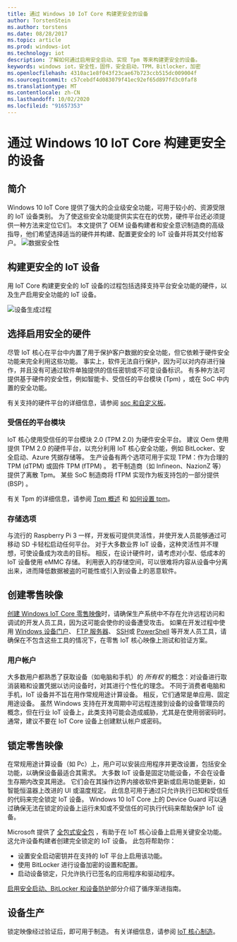 ```yaml
---
title: 通过 Windows 10 IoT Core 构建更安全的设备
author: TorstenStein
ms.author: torstens
ms.date: 08/28/2017
ms.topic: article
ms.prod: windows-iot
ms.technology: iot
description: 了解如何通过启用安全启动、实现 Tpm 等来构建更安全的设备。
keywords: windows iot，安全性，固件，安全启动，TPM，Bitlocker，加密
ms.openlocfilehash: 4310ac1e8f043f23cae67b723ccb515dc009004f
ms.sourcegitcommit: c57cebdf4d083079f41ec92ef65d897fd3c0faf8
ms.translationtype: MT
ms.contentlocale: zh-CN
ms.lasthandoff: 10/02/2020
ms.locfileid: "91657353"
---
```

# <a name="building-more-secure-devices-with-windows-10-iot-core"></a>通过 Windows 10 IoT Core 构建更安全的设备

## <a name="introduction"></a>简介  

Windows 10 IoT Core 提供了强大的企业级安全功能，可用于较小的、资源受限的 IoT 设备类别。 为了使这些安全功能提供实实在在的优势，硬件平台还必须提供一种方法来定位它们。 本文提供了 OEM 设备构建者和安全意识制造商的高级指导，他们希望选择适当的硬件并构建、配置更安全的 IoT 设备并将其交付给客户。
![数据安全性](../media/SecurityFlowAndCertificates/DataRestExecutionMotion.png)

## <a name="building-a-more-secure-iot-device"></a>构建更安全的 IoT 设备  
用 IoT Core 构建更安全的 IoT 设备的过程包括选择支持平台安全功能的硬件，以及生产启用安全功能的 IoT 设备。

![设备生成过程](../media/SecurityFlowAndCertificates/DeviceBuildProcess.png)


## <a name="choosing-security-enabled-hardware"></a>选择启用安全的硬件
尽管 IoT 核心在平台中内置了用于保护客户数据的安全功能，但它依赖于硬件安全功能来完全利用这些功能。 事实上，软件无法自行保护，因为可以对内存进行操作，并且没有可通过软件单独提供的信任密钥或不可变设备标识。 有多种方法可提供基于硬件的安全性，例如智能卡、受信任的平台模块 (Tpm) ，或在 SoC 中内置的安全功能。 

有关支持的硬件平台的详细信息，请参阅 [soc 和自定义板](https://docs.microsoft.com/windows/iot-core/learn-about-hardware/socsandcustomboards)。 

### <a name="trusted-platform-module"></a>受信任的平台模块
IoT 核心使用受信任的平台模块 2.0 (TPM 2.0) 为硬件安全平台。 建议 Oem 使用提供 TPM 2.0 的硬件平台，以充分利用 IoT 核心安全功能，例如 BitLocker、安全启动、Azure 凭据存储等。 生产设备有两个选项可用于实现 TPM：作为合理的 TPM (dTPM) 或固件 TPM (fTPM) 。 若干制造商（如 Infineon、NazionZ 等）提供了离散 Tpm。 某些 SoC 制造商将 fTPM 实现作为板支持包的一部分提供 (BSP) 。 

有关 Tpm 的详细信息，请参阅 [Tpm 概述](https://docs.microsoft.com/windows/iot-core/secure-your-device/tpm) 和 [如何设置 tpm](https://docs.microsoft.com/windows/iot-core/secure-your-device/setuptpm)。

### <a name="storage-options"></a>存储选项
与流行的 Raspberry Pi 3 一样，开发板可提供灵活性，并使开发人员能够通过可移动 SD 卡轻松启动任何平台。 对于大多数业界 IoT 设备，这种灵活性并不理想，可使设备成为攻击的目标。 相反，在设计硬件时，请考虑对小型、低成本的 IoT 设备使用 eMMC 存储。 利用嵌入的存储空间，可以很难将内容从设备中分离出来，进而降低数据被盗的可能性或引入到设备上的恶意软件。

## <a name="create-a-retail-image"></a>创建零售映像 
[创建 Windows IoT Core 零售映像](https://docs.microsoft.com/windows-hardware/manufacture/iot/iot-core-manufacturing-guide)时，请确保生产系统中不存在允许远程访问和调试的开发人员工具，因为这可能会使你的设备遭受攻击。 如果在开发过程中使用 [Windows 设备门户](https://docs.microsoft.com/windows/iot-core/manage-your-device/remotedisplay)、 [FTP 服务器](https://docs.microsoft.com/windows/iot-core/connect-your-device/ftp)、 [SSH](https://docs.microsoft.com/windows/iot-core/connect-your-device/ssh)或 [PowerShell](https://docs.microsoft.com/windows/iot-core/connect-your-device/powershell) 等开发人员工具，请确保在不包含这些工具的情况下，在零售 IoT 核心映像上测试和验证方案。

### <a name="user-accounts"></a>用户帐户
大多数用户都熟悉了获取设备（如电脑和手机）的 *所有权* 的概念：对设备进行取消装箱和设置凭据以访问设备时，对其进行个性化的理念。 不同于消费者电脑和手机，IoT 设备并不旨在用作常规用途计算设备。 相反，它们通常是单应用、固定用途设备。 虽然 Windows 支持在开发周期中可远程连接到设备的设备管理员的概念，但在行业 IoT 设备上，此类支持可能会造成威胁，尤其是在使用弱密码时。 通常，建议不要在 IoT Core 设备上创建默认帐户或密码。

## <a name="lockdown-a-retail-image"></a>锁定零售映像
在常规用途计算设备（如 Pc）上，用户可以安装应用程序并更改设置，包括安全功能，以确保设备最适合其需求。 大多数 IoT 设备是固定功能设备，不会在设备生存期内改变其用途。 它们会在其操作边界内接收软件更新或启用功能更新，如智能恒温器上改进的 UI 或温度规定。 此信息可用于通过只允许执行已知和受信任的代码来完全锁定 IoT 设备。 Windows 10 IoT Core 上的 Device Guard 可以通过确保无法在锁定的设备上运行未知或不受信任的可执行代码来帮助保护 IoT 设备。

Microsoft 提供了 [全包式安全包](https://github.com/ms-iot/security/tree/master/TurnkeySecurity) ，有助于在 IoT 核心设备上启用关键安全功能。 这允许设备构建者创建完全锁定的 IoT 设备。 此包将帮助你：

* 设置安全启动密钥并在支持的 IoT 平台上启用该功能。
* 使用 BitLocker 进行设备加密的设置和配置。 
* 启动设备锁定，只允许执行已签名的应用程序和驱动程序。

[启用安全启动、BitLocker 和设备防护](https://docs.microsoft.com/windows/iot-core/secure-your-device/securebootandbitlocker)部分介绍了循序渐进指南。

## <a name="device-production"></a>设备生产
锁定映像经过验证后，即可用于制造。 有关详细信息，请参阅 [IoT 核心制造](https://docs.microsoft.com/windows-hardware/manufacture/iot/)。
